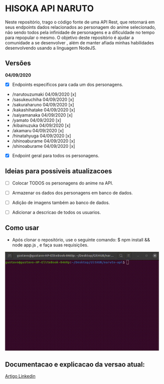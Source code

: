 # HISOKA API NARUTO

Neste repositório, trago o código fonte de uma API Rest, que retornará em seus endpoints dados relacionados ao personagem do anime selecionado, não sendo todos pela infinidade de personagens e a dificuldade no tempo para repopular o mesmo.
O objetivo deste repositório é ajudar a comunidade a se desenvolver , além de manter afiada minhas habilidades desenvolvendo usando a linguagem NodeJS.


## Versões

**04/09/2020**

- [x] Endpoints especificos para cada um dos personagens.

- /narutouzumaki 04/09/2020 [x]
- /sasukeuchiha 04/09/2020 [x]
- /sakuraharuno 04/09/2020 [x]
- /kakashihatake 04/09/2020 [x]
- /saiyamanaka 04/09/2020 [x]
- /yamato 04/09/2020 [x]
- /kibainuzuka 04/09/2020 [x]
- /akamaru 04/09/2020 [x]
- /hinatahyuga 04/09/2020 [x]
- /shinoaburame 04/09/2020 [x]
- /shinoaburame 04/09/2020 [x]



- [x] Endpoint geral para todos os personagens.

## Ideias para possiveis atualizacoes 

- [ ] Colocar TODOS os personagens do anime na API.
- [ ] Armazenar os dados dos personagens em banco de dados.
- [ ] Adição de imagens também ao banco de dados.
- [ ] Adicionar a descricao de todos os usuarios.


## Como usar

- Após clonar o repositório, use o seguinte comando: $ npm install && node app.js , e faça suas requisições.

![](exemplo.gif)


## Documentacao e explicacao da versao atual:
[Artigo Linkedin](#)

